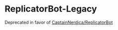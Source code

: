# ReplicatorBot-Legacy

Deprecated in favor of [CaptainNerdica/ReplicatorBot](https://github.com/CaptainNerdica/ReplicatorBot "CaptainNerdica/ReplicatorBot")
